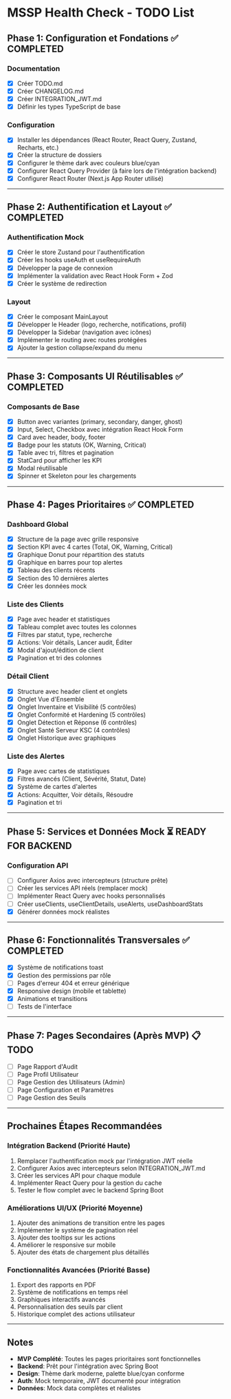 # MSSP Health Check - TODO List

## Phase 1: Configuration et Fondations ✅ COMPLETED

### Documentation
- [x] Créer TODO.md
- [x] Créer CHANGELOG.md
- [x] Créer INTEGRATION_JWT.md
- [x] Définir les types TypeScript de base

### Configuration
- [x] Installer les dépendances (React Router, React Query, Zustand, Recharts, etc.)
- [x] Créer la structure de dossiers
- [x] Configurer le thème dark avec couleurs blue/cyan
- [x] Configurer React Query Provider (à faire lors de l'intégration backend)
- [x] Configurer React Router (Next.js App Router utilisé)

---

## Phase 2: Authentification et Layout ✅ COMPLETED

### Authentification Mock
- [x] Créer le store Zustand pour l'authentification
- [x] Créer les hooks useAuth et useRequireAuth
- [x] Développer la page de connexion
- [x] Implémenter la validation avec React Hook Form + Zod
- [x] Créer le système de redirection

### Layout
- [x] Créer le composant MainLayout
- [x] Développer le Header (logo, recherche, notifications, profil)
- [x] Développer la Sidebar (navigation avec icônes)
- [x] Implémenter le routing avec routes protégées
- [x] Ajouter la gestion collapse/expand du menu

---

## Phase 3: Composants UI Réutilisables ✅ COMPLETED

### Composants de Base
- [x] Button avec variantes (primary, secondary, danger, ghost)
- [x] Input, Select, Checkbox avec intégration React Hook Form
- [x] Card avec header, body, footer
- [x] Badge pour les statuts (OK, Warning, Critical)
- [x] Table avec tri, filtres et pagination
- [x] StatCard pour afficher les KPI
- [x] Modal réutilisable
- [x] Spinner et Skeleton pour les chargements

---

## Phase 4: Pages Prioritaires ✅ COMPLETED

### Dashboard Global
- [x] Structure de la page avec grille responsive
- [x] Section KPI avec 4 cartes (Total, OK, Warning, Critical)
- [x] Graphique Donut pour répartition des statuts
- [x] Graphique en barres pour top alertes
- [x] Tableau des clients récents
- [x] Section des 10 dernières alertes
- [x] Créer les données mock

### Liste des Clients
- [x] Page avec header et statistiques
- [x] Tableau complet avec toutes les colonnes
- [x] Filtres par statut, type, recherche
- [x] Actions: Voir détails, Lancer audit, Éditer
- [x] Modal d'ajout/édition de client
- [x] Pagination et tri des colonnes

### Détail Client
- [x] Structure avec header client et onglets
- [x] Onglet Vue d'Ensemble
- [x] Onglet Inventaire et Visibilité (5 contrôles)
- [x] Onglet Conformité et Hardening (5 contrôles)
- [x] Onglet Détection et Réponse (6 contrôles)
- [x] Onglet Santé Serveur KSC (4 contrôles)
- [x] Onglet Historique avec graphiques

### Liste des Alertes
- [x] Page avec cartes de statistiques
- [x] Filtres avancés (Client, Sévérité, Statut, Date)
- [x] Système de cartes d'alertes
- [x] Actions: Acquitter, Voir détails, Résoudre
- [x] Pagination et tri

---

## Phase 5: Services et Données Mock ⏳ READY FOR BACKEND

### Configuration API
- [ ] Configurer Axios avec intercepteurs (structure prête)
- [ ] Créer les services API réels (remplacer mock)
- [ ] Implémenter React Query avec hooks personnalisés
- [ ] Créer useClients, useClientDetails, useAlerts, useDashboardStats
- [x] Générer données mock réalistes

---

## Phase 6: Fonctionnalités Transversales ✅ COMPLETED

- [x] Système de notifications toast
- [x] Gestion des permissions par rôle
- [ ] Pages d'erreur 404 et erreur générique
- [x] Responsive design (mobile et tablette)
- [x] Animations et transitions
- [ ] Tests de l'interface

---

## Phase 7: Pages Secondaires (Après MVP) 📋 TODO

- [ ] Page Rapport d'Audit
- [ ] Page Profil Utilisateur
- [ ] Page Gestion des Utilisateurs (Admin)
- [ ] Page Configuration et Paramètres
- [ ] Page Gestion des Seuils

---

## Prochaines Étapes Recommandées

### Intégration Backend (Priorité Haute)
1. Remplacer l'authentification mock par l'intégration JWT réelle
2. Configurer Axios avec intercepteurs selon INTEGRATION_JWT.md
3. Créer les services API pour chaque module
4. Implémenter React Query pour la gestion du cache
5. Tester le flow complet avec le backend Spring Boot

### Améliorations UI/UX (Priorité Moyenne)
1. Ajouter des animations de transition entre les pages
2. Implémenter le système de pagination réel
3. Ajouter des tooltips sur les actions
4. Améliorer le responsive sur mobile
5. Ajouter des états de chargement plus détaillés

### Fonctionnalités Avancées (Priorité Basse)
1. Export des rapports en PDF
2. Système de notifications en temps réel
3. Graphiques interactifs avancés
4. Personnalisation des seuils par client
5. Historique complet des actions utilisateur

---

## Notes

- **MVP Complété**: Toutes les pages prioritaires sont fonctionnelles
- **Backend**: Prêt pour l'intégration avec Spring Boot
- **Design**: Thème dark moderne, palette blue/cyan conforme
- **Auth**: Mock temporaire, JWT documenté pour intégration
- **Données**: Mock data complètes et réalistes
